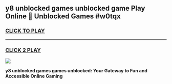 
## y8 unblocked games unblocked game Play Online 👋 Unblocked Games #w0tqx
<h3>
<a href="https://premium.freeplayer.one?title=y8_unblocked_games&ref=21F">CLICK TO PLAY</a></h3>
<hr>

<h3>
<a href="https://premium.freeplayer.one?title=y8_unblocked_games&ref=21F">CLICK 2 PLAY</a>
  
</h3>

<a href="https://premium.freeplayer.one?title=y8_unblocked_games&ref=21F/"><img src="https://clearcache.store/games.png"></a>


**y8 unblocked games games unblocked: Your Gateway to Fun and Accessible Online Gaming**
